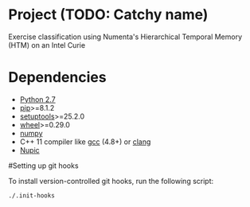 # Project (TODO: Catchy name)
Exercise classification using Numenta's Hierarchical Temporal Memory (HTM) on an Intel Curie

# Dependencies

- [Python 2.7](https://www.python.org/)
- [pip](https://pip.pypa.io/en/stable/installing/)>=8.1.2
- [setuptools](https://setuptools.readthedocs.io)>=25.2.0
- [wheel](http://pythonwheels.com)>=0.29.0
- [numpy](http://www.numpy.org/)
- C++ 11 compiler like [gcc](https://gcc.gnu.org/) (4.8+) or [clang](http://clang.llvm.org/)
- [Nupic](https://github.com/numenta/nupic)

#Setting up git hooks

To install version-controlled git hooks, run the following script:

`./.init-hooks`
